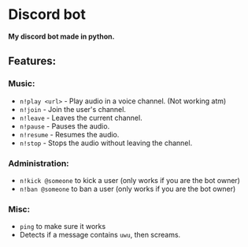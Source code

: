 # Discord bot
**My discord bot made in python.**
## Features:
### Music:
* `n!play <url>` - Play audio in a voice channel. (Not working atm)
* `n!join` - Join the user's channel.
* `n!leave` - Leaves the current channel.
* `n!pause` - Pauses the audio.
* `n!resume` - Resumes the audio.
* `n!stop` - Stops the audio without leaving the channel.
### Administration:
* `n!kick @someone` to kick a user (only works if you are the bot owner)
* `n!ban @someone` to ban a user (only works if you are the bot owner)
### Misc:
* `ping` to make sure it works
* Detects if a message contains `uwu`, then screams.
